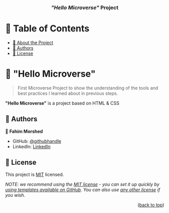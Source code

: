 <a name="readme-top"></a>

<!--
HOW TO USE:
This is an example of how you may give instructions on setting up your project locally.

Modify this file to match your project and remove sections that don't apply.

REQUIRED SECTIONS:
- Table of Contents
- About the Project
  - Built With
  - Live Demo
- Getting Started
- Authors
- Future Features
- Contributing
- Show your support
- Acknowledgements
- License

OPTIONAL SECTIONS:
- FAQ

After you're finished please remove all the comments and instructions!
-->

<div align="center">

  <h3><b><i>"Hello Microverse"</i> Project</b></h3>

</div>

<!-- TABLE OF CONTENTS -->

# 📗 Table of Contents

- [📖 About the Project](#about-project)
- [👥 Authors](#authors)
- [📝 License](#license)

<!-- PROJECT DESCRIPTION -->

# 📖 "Hello Microverse" <a name="about-project"></a>

> First Microverse Project to show the understanding of the tools and best practices I learned about in previous steps.

**"Hello Microverse"** is a project based on HTML & CSS

<!-- AUTHORS -->

## 👥 Authors <a name="authors"></a>

👤 **Fahim Morshed**

- GitHub: [@githubhandle](https://github.com/fahim-86)
- LinkedIn: [LinkedIn](https://linkedin.com/in/fahim-morshed-jat)

<!-- LICENSE -->

## 📝 License <a name="license"></a>

This project is [MIT](./LICENSE) licensed.

_NOTE: we recommend using the [MIT license](https://choosealicense.com/licenses/mit/) - you can set it up quickly by [using templates available on GitHub](https://docs.github.com/en/communities/setting-up-your-project-for-healthy-contributions/adding-a-license-to-a-repository). You can also use [any other license](https://choosealicense.com/licenses/) if you wish._

<p align="right">(<a href="#readme-top">back to top</a>)</p>
